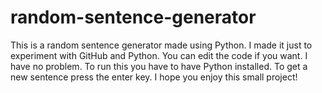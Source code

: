 # random-sentence-generator
This is a random sentence generator made using Python. 
I made it just to experiment with GitHub and Python.
You can edit the code if you want. I have no problem. 
To run this you have to have Python installed. 
To get a new sentence press the enter key.
I hope you enjoy this small project!
